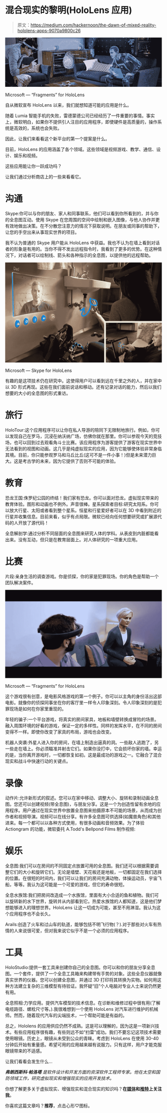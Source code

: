 # 混合现实的黎明(HoloLens 应用)

> 原文：<https://medium.com/hackernoon/the-dawn-of-mixed-reality-hololens-apps-9070a9800c26>

![](img/d3d994fe0ff24cab483d84bd16db0663.png)

Microsoft — “Fragments” for HoloLens

自从微软宣布 HoloLens 以来，我们就想知道可能的应用是什么。

随着 Lumia 智能手机的失败，雷德蒙德公司已经经历了一件重要的事情。事实上，微软明白，如果你不提供引人注目的应用程序，即使硬件是高质量的，操作系统是高效的，系统也会失败。

因此，让我们来看看这个新平台的第一个提案是什么。

目前，HoloLens 的应用涵盖了各个领域。这些领域是视频游戏、教学、通信、设计、娱乐和视频。

这些应用能让你一跃成功吗？

让我们通过分析商店上的一些来看看它。

# 沟通

Skype:你可以与你的朋友、家人和同事联系，他们可以看到你所看到的，并与你的全息图互动。使用 Skype 在您周围的空间中绘制和嵌入图像，与他人协作并更有效地做出决策。在不分散您注意力的情况下获取说明。在朋友或同事的帮助下，让您的手空出来从事现实世界的项目。

我不认为普通的 Skype 用户能从 HoloLens 中获益。我也不认为在墙上看到对话者的形象是有用的。当你不得不发出远程指令时，我看到了更多的优势。在这种情况下，对话者可以绘制线、箭头和各种指示的全息图，以提供他的远程帮助。

![](img/9f2a84123e3dc482d1591ac94959935f.png)

Microsoft — Skype for HoloLens

有趣的是这项技术仍在研究中。这使得用户可以看到远在千里之外的人，并在家中以 3D 形式再现。这些在我们面前说话和移动。还有记录对话的能力，然后以我们想要的大小的全息图的形式重访。

# 旅行

HoloTour:这个应用程序可以让你在私人导游的陪同下无限制地旅行。例如，你可以发现自己在罗马，沉浸在纳沃纳广场，仿佛你就在那里。你可以参观今天的竞技场，也可以回到过去观看角斗士比赛。该应用程序为游客提供了游客在现实世界中无法看到的视图和动画。这几乎是纯虚拟现实的应用，因为它能够使体验非常身临其境。目前，你只能参观罗马和马丘比丘(这可不是一件小事！)但是未来潜力巨大。这是考古学的未来，因为它提供了否则不可能的体验。

# 教育

恐龙王国:侏罗纪公园的终结！我们家有恐龙。你可以面对恐龙。虚拟现实带来的教育体验。图形和动画也不例外。声音很棒。星系探索者目标:研究太阳系。你可以放大行星、太阳或者看到整个星系。恒星和行星爱好者可以在 3D 中看到附近的行星并收集信息。目前来看，似乎有点局限。微软已经向任何想要研究或扩展源代码的人开放了源代码！

全息解剖学:通过分析不同层面的全息图来研究人体的学科。从表皮到内脏都能看出来。没有互动，但只是在教育层面上。对人体研究的一项重大应用。

# 比赛

片段:亲身生活的调查游戏。你是侦探，你的家是犯罪现场。你的角色是帮助一个团队解决案件。

![](img/17fefa85ea624432de5a8522f2e83a1f.png)

Microsoft — “Fragments” for HoloLens

这个游戏很有创意，是电影风格游戏的第一个例子。你可以以主角的身份活出这部电影。就像你的侦探同事坐在你的客厅里一样令人印象深刻。令人印象深刻的是犯罪现场是如何在你家里重现的。

年轻的骗子:一个平台游戏，将真实的房间家具，地板和墙壁转换成冒险的场景。融入周围环境的好看的游戏，保证一定的多样性。同样的发挥水平，在不同的房间变得不一样。即使你改变了家具的布局，游戏也会改变。

机器人突袭:外星人进入你的房间，在墙上制造出逼真的洞。一些敌人逃跑了，另一些走在墙上。你必须瞄准并射击它们。如果你没打中，它会损坏你家的墙。幸运的是，当你离开游戏时，一切都恢复如初。这是最成功的游戏之一。它融合了混合现实和战斗中快速行动的关键点。

# 录像

动作片:允许新形式的叙述。您可以在家中移动、调整大小、旋转和录制动画全息图。您还可以创建视频(带全息图)，与朋友分享。这是一个为创造性留有余地的应用程序。用户通过在现实世界中放置全息图来拍摄原本不可能的场景，从而成为创作者和视频导演。视频可以在线分享。有许多全息图可供选择(如魔兽角色)和其他进来。每一个都可以以各种方式使用，有很多动画和音频效果。为了体验 Actiongram 的功能，微软委托 A.Todd's Bellpond Films 制作视频:

# 娱乐

全息图:我们可以在房间的不同固定点放置可用的全息图。我们还可以根据需要调整它们的大小和旋转它们。无论是墙壁、天花板还是地板，一切都固定在我们选择的位置。在很短的时间内，我们可以让我们的房间充满动物，体操运动员，宇宙飞船，等等。我认为这可能是一个可爱的游戏，但它的寿命很短。

全息水族馆:我们把房间改造成一个水族馆，里面有大小合适的鱼和植物。我们可以旋转新的水下世界，旋转并从内部看到它。热爱水族馆的人都知道，这是他们梦想能够进入的理想世界。HoloLens 让这一切成为可能，甚至不用淋湿。我认为这个应用程序也不会长久。

Arails:创造了火车和过山车的轨道，能够包括不明飞行物(？).对于那些对火车有热情的人来说很可爱，但对我来说它似乎不是一个必须的应用程序。

# 工具

HoloStudio:提供一套工具来创建你自己的全息图。你可以和你的朋友分享全息图。一个套件，提供了一个全息工具箱来构建带有手势的对象。这些全息仪器就像真实世界的仪器。您可以创建全息图，并通过 3D 打印将其转换为实物。如何用这种方法建立复杂的三维模型有待验证。我怀疑“旧”个人电脑对专业人士来说仍然更有用。

全息照相:力学应用。提供汽车模型的技术信息。在诊断和维修过程中很有用(了解电缆路径、螺栓尺寸等。).我很难想到一个使用 HoloLens 对汽车进行维护的机械师。然而，随着现代汽车的尖端技术，一个帮助可能是有益的。

总之，Hololens 的应用供应仍然不成熟。这是可以理解的，因为这是一项新兴技术。有些应用程序很有趣，有些则远不如“扫雷”成功。我们不要忘记这项技术需要使用眼镜。历史上，眼镜从未受到公众的青睐。考虑到 HoloLens 在使用 30-40 分钟后开始有重量感。希望可用的应用越来越有说服力。只有这样，用户才能克服眼镜带来的不适感。

让我们看看会发生什么…

***弗朗西斯科·帕洛塔*** *是软件设计和开发方面的资深软件工程师专家。他在太空和国防领域工作，研究虚拟现实和增强现实的应用开发技术。*

你想了解更多关于虚拟现实、增强现实和混合现实的知识吗？**在[媒体](/@pallotta.francesco)和[推特](https://twitter.com/FranPallotta)上关注我**。

你喜欢这篇文章吗？**推荐**，点击心形♡图标。
